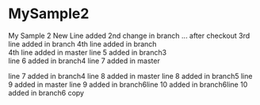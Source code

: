 # MySample2
My Sample 2
New Line added
2nd change in branch ... after checkout
3rd line added in branch
4th line added in branch  
4th line added in master
line 5 added in branch3  
line 6 added in branch4
line 7 added in master

line 7 added in branch4
line 8 added in master
line 8 added in branch5
line 9 added in master
line 9 added in branch6line 10 added in branch6line 10 added in branch6 copy